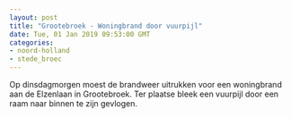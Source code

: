 ```yaml
---
layout: post
title: "Grootebroek - Woningbrand door vuurpijl"
date: Tue, 01 Jan 2019 09:53:00 GMT
categories: 
- noord-holland 
- stede_broec 
---
```


Op dinsdagmorgen moest de brandweer uitrukken voor een woningbrand aan de Elzenlaan in Grootebroek. Ter plaatse bleek een vuurpijl door een raam naar binnen te zijn gevlogen.

